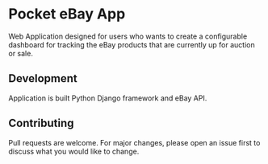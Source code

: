 # Pocket eBay App

Web Application designed for users who wants to create a configurable dashboard for tracking the eBay products that are currently up for auction or sale.

## Development
Application is built Python Django framework and eBay API.

## Contributing
Pull requests are welcome. For major changes, please open an issue first to discuss what you would like to change.
